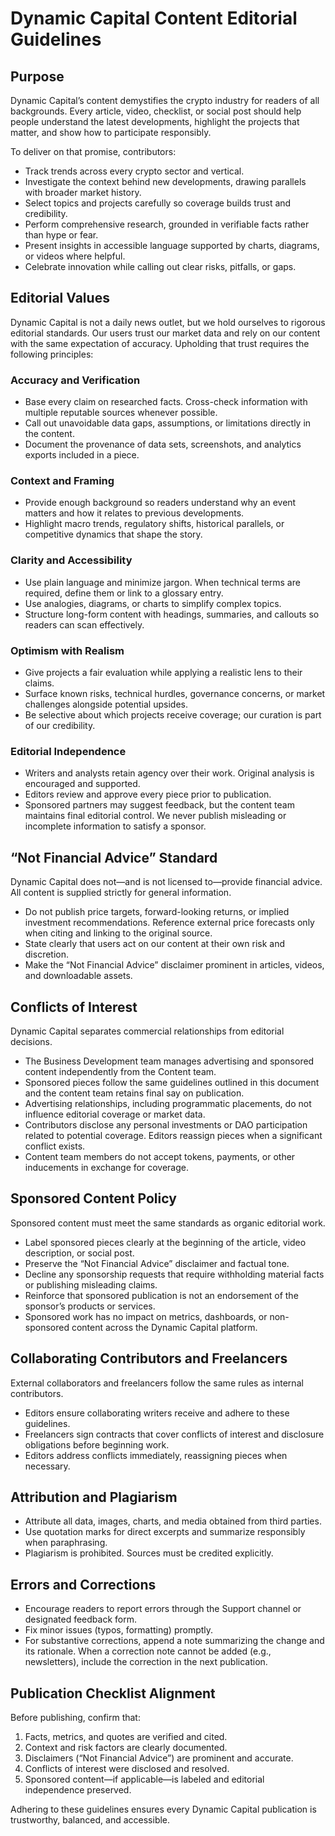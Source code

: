 # Dynamic Capital Content Editorial Guidelines

## Purpose

Dynamic Capital’s content demystifies the crypto industry for readers of all backgrounds. Every article, video, checklist, or social post should help people understand the latest developments, highlight the projects that matter, and show how to participate responsibly.

To deliver on that promise, contributors:

- Track trends across every crypto sector and vertical.
- Investigate the context behind new developments, drawing parallels with broader market history.
- Select topics and projects carefully so coverage builds trust and credibility.
- Perform comprehensive research, grounded in verifiable facts rather than hype or fear.
- Present insights in accessible language supported by charts, diagrams, or videos where helpful.
- Celebrate innovation while calling out clear risks, pitfalls, or gaps.

## Editorial Values

Dynamic Capital is not a daily news outlet, but we hold ourselves to rigorous editorial standards. Our users trust our market data and rely on our content with the same expectation of accuracy. Upholding that trust requires the following principles:

### Accuracy and Verification

- Base every claim on researched facts. Cross-check information with multiple reputable sources whenever possible.
- Call out unavoidable data gaps, assumptions, or limitations directly in the content.
- Document the provenance of data sets, screenshots, and analytics exports included in a piece.

### Context and Framing

- Provide enough background so readers understand why an event matters and how it relates to previous developments.
- Highlight macro trends, regulatory shifts, historical parallels, or competitive dynamics that shape the story.

### Clarity and Accessibility

- Use plain language and minimize jargon. When technical terms are required, define them or link to a glossary entry.
- Use analogies, diagrams, or charts to simplify complex topics.
- Structure long-form content with headings, summaries, and callouts so readers can scan effectively.

### Optimism with Realism

- Give projects a fair evaluation while applying a realistic lens to their claims.
- Surface known risks, technical hurdles, governance concerns, or market challenges alongside potential upsides.
- Be selective about which projects receive coverage; our curation is part of our credibility.

### Editorial Independence

- Writers and analysts retain agency over their work. Original analysis is encouraged and supported.
- Editors review and approve every piece prior to publication.
- Sponsored partners may suggest feedback, but the content team maintains final editorial control. We never publish misleading or incomplete information to satisfy a sponsor.

## “Not Financial Advice” Standard

Dynamic Capital does not—and is not licensed to—provide financial advice. All content is supplied strictly for general information.

- Do not publish price targets, forward-looking returns, or implied investment recommendations. Reference external price forecasts only when citing and linking to the original source.
- State clearly that users act on our content at their own risk and discretion.
- Make the “Not Financial Advice” disclaimer prominent in articles, videos, and downloadable assets.

## Conflicts of Interest

Dynamic Capital separates commercial relationships from editorial decisions.

- The Business Development team manages advertising and sponsored content independently from the Content team.
- Sponsored pieces follow the same guidelines outlined in this document and the content team retains final say on publication.
- Advertising relationships, including programmatic placements, do not influence editorial coverage or market data.
- Contributors disclose any personal investments or DAO participation related to potential coverage. Editors reassign pieces when a significant conflict exists.
- Content team members do not accept tokens, payments, or other inducements in exchange for coverage.

## Sponsored Content Policy

Sponsored content must meet the same standards as organic editorial work.

- Label sponsored pieces clearly at the beginning of the article, video description, or social post.
- Preserve the “Not Financial Advice” disclaimer and factual tone.
- Decline any sponsorship requests that require withholding material facts or publishing misleading claims.
- Reinforce that sponsored publication is not an endorsement of the sponsor’s products or services.
- Sponsored work has no impact on metrics, dashboards, or non-sponsored content across the Dynamic Capital platform.

## Collaborating Contributors and Freelancers

External collaborators and freelancers follow the same rules as internal contributors.

- Editors ensure collaborating writers receive and adhere to these guidelines.
- Freelancers sign contracts that cover conflicts of interest and disclosure obligations before beginning work.
- Editors address conflicts immediately, reassigning pieces when necessary.

## Attribution and Plagiarism

- Attribute all data, images, charts, and media obtained from third parties.
- Use quotation marks for direct excerpts and summarize responsibly when paraphrasing.
- Plagiarism is prohibited. Sources must be credited explicitly.

## Errors and Corrections

- Encourage readers to report errors through the Support channel or designated feedback form.
- Fix minor issues (typos, formatting) promptly.
- For substantive corrections, append a note summarizing the change and its rationale. When a correction note cannot be added (e.g., newsletters), include the correction in the next publication.

## Publication Checklist Alignment

Before publishing, confirm that:

1. Facts, metrics, and quotes are verified and cited.
2. Context and risk factors are clearly documented.
3. Disclaimers (“Not Financial Advice”) are prominent and accurate.
4. Conflicts of interest were disclosed and resolved.
5. Sponsored content—if applicable—is labeled and editorial independence preserved.

Adhering to these guidelines ensures every Dynamic Capital publication is trustworthy, balanced, and accessible.
